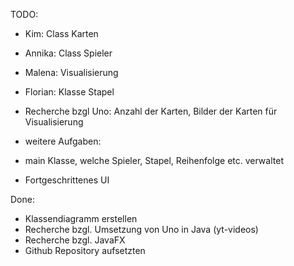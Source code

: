 TODO:
- Kim: Class Karten
- Annika: Class Spieler
- Malena: Visualisierung
- Florian: Klasse Stapel
- Recherche bzgl Uno: Anzahl der Karten, Bilder der Karten für Visualisierung

- weitere Aufgaben:
- main Klasse, welche Spieler, Stapel, Reihenfolge etc. verwaltet
- Fortgeschrittenes UI


Done:
- Klassendiagramm erstellen
- Recherche bzgl. Umsetzung von Uno in Java (yt-videos)
- Recherche bzgl. JavaFX
- Github Repository aufsetzten
